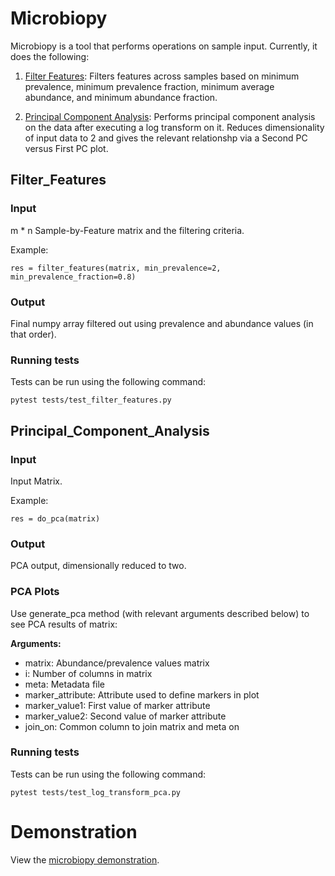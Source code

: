 # Microbiopy

Microbiopy is a tool that performs operations on sample input. Currently, it does the following:

1. [Filter Features](#Filter_Features): Filters features across samples based on minimum prevalence, minimum prevalence fraction, minimum average abundance, and minimum abundance fraction.

2. [Principal Component Analysis](#Principal_Component_Analysis): Performs principal component analysis on the data after executing a log transform on it. Reduces dimensionality of input data to 2 and gives the relevant relationshp via a Second PC versus First PC plot.

## Filter_Features
### Input

m * n Sample-by-Feature matrix and the filtering criteria.

Example:

```
res = filter_features(matrix, min_prevalence=2, min_prevalence_fraction=0.8)
```

### Output

Final numpy array filtered out using prevalence and abundance values (in that order).

### Running tests

Tests can be run using the following command:

```
pytest tests/test_filter_features.py
```


## Principal_Component_Analysis
### Input

Input Matrix.

Example:

```
res = do_pca(matrix)
```

### Output

PCA output, dimensionally reduced to two. 


### PCA Plots

Use generate_pca method (with relevant arguments described below) to see PCA results of matrix:

**Arguments:**
- matrix: Abundance/prevalence values matrix
- i: Number of columns in matrix
- meta: Metadata file
- marker_attribute: Attribute used to define markers in plot
- marker_value1: First value of marker attribute
- marker_value2: Second value of marker attribute
- join_on: Common column to join matrix and meta on

### Running tests

Tests can be run using the following command:

```
pytest tests/test_log_transform_pca.py
```

# Demonstration

View the [microbiopy demonstration](https://github.com/BigDataBiology/microbiopy_demo).
